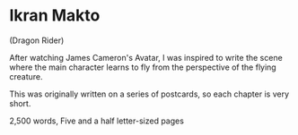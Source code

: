 # Ikran Makto
(Dragon Rider)

After watching James Cameron's Avatar, I was inspired to write the scene where the main character learns to fly from the perspective of the flying creature.

This was originally written on a series of postcards, so each chapter is very short.

2,500 words, Five and a half letter-sized pages
